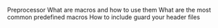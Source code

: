 Preprocessor
    What are macros and how to use them
    What are the most common predefined macros
    How to include guard your header files
